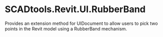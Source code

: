 # SCADtools.Revit.UI.RubberBand
Provides an extension method for UIDocument to allow users to pick two points in the Revit model using a RubberBand mechanism.
